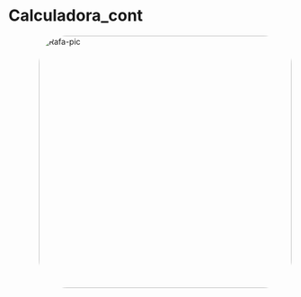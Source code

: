 # Calculadora_cont
 <img align="right" alt="Rafa-pic" height="450" style="border-radius:50px;" src="https://github.com/JVOA02/Tela_de_Login_Simples/blob/main/TELA_DE_LOGIN_1.PNG">
